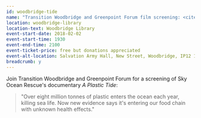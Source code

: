 ```yaml
---
id: woodbridge-tide
name: "Transition Woodbridge and Greenpoint Forum film screening: <cite>A Plastic Tide</cite>"
location: woodbridge-library
location-text: Woodbridge Library
event-start-date: 2018-02-02
event-start-time: 1930
event-end-time: 2100
event-ticket-price: free but donations appreciated
event-alt-location: Salvation Army Hall, New Street, Woodbridge, IP12 1DT (across the car park from the library)
breadcrumb: y
---
```


Join Transition Woodbridge and Greenpoint Forum for a screening of Sky Ocean Rescue's documentary <cite>A Plastic Tide</cite>:

> "Over eight million tonnes of plastic enters the ocean each year, killing sea life. Now new evidence says it's entering our food chain with unknown health effects."
